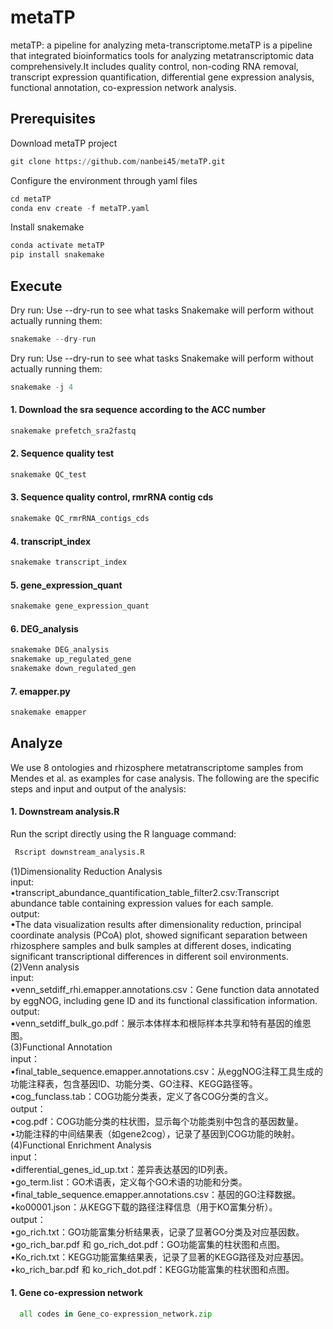 # metaTP
metaTP: a pipeline for analyzing meta-transcriptome.metaTP is a pipeline that integrated bioinformatics tools for analyzing metatranscriptomic data comprehensively.It includes quality control, non-coding RNA removal, transcript expression quantification, differential gene expression analysis, functional annotation, co-expression network analysis.
## Prerequisites
Download metaTP project
```Python
git clone https://github.com/nanbei45/metaTP.git
```
Configure the environment through yaml files
```Python
cd metaTP
conda env create -f metaTP.yaml
```
Install snakemake
```Python
conda activate metaTP
pip install snakemake
```
## Execute
Dry run: Use --dry-run to see what tasks Snakemake will perform without actually running them:
```Python 
snakemake --dry-run
```
Dry run: Use --dry-run to see what tasks Snakemake will perform without actually running them:
```Python
snakemake -j 4 
```
#### 1. Download the sra sequence according to the ACC number
```Python
snakemake prefetch_sra2fastq
```
#### 2. Sequence quality test
```Python
snakemake QC_test
```
#### 3. Sequence quality control, rmrRNA contig cds
```Python
snakemake QC_rmrRNA_contigs_cds
```
#### 4. transcript_index
```Python
snakemake transcript_index
```
#### 5. gene_expression_quant
```Python
snakemake gene_expression_quant
```
#### 6. DEG_analysis
```Python
snakemake DEG_analysis
snakemake up_regulated_gene
snakemake down_regulated_gen
```
#### 7. emapper.py
```Python
snakemake emapper
```
## Analyze
We use 8 ontologies and rhizosphere metatranscriptome samples from Mendes et al. as examples for case analysis. The following are the specific steps and input and output of the analysis:
#### 1. Downstream analysis.R
Run the script directly using the R language command:
```Python
 Rscript downstream_analysis.R
```
(1)Dimensionality Reduction Analysis<br>
input: <br>
	•transcript_abundance_quantification_table_filter2.csv:Transcript abundance table containing expression values ​​for each sample.<br>
output:<br>
	•The data visualization results after dimensionality reduction, principal coordinate analysis (PCoA) plot, showed significant separation between rhizosphere samples and bulk samples at different doses, indicating significant transcriptional differences in different soil environments.<br>
(2)Venn analysis<br>
input:<br>
	•venn_setdiff_rhi.emapper.annotations.csv：Gene function data annotated by eggNOG, including gene ID and its functional classification information.<br>
output:<br>
	•venn_setdiff_bulk_go.pdf：展示本体样本和根际样本共享和特有基因的维恩图。<br>
(3)Functional Annotation <br>
input：<br>
	•final_table_sequence.emapper.annotations.csv：从eggNOG注释工具生成的功能注释表，包含基因ID、功能分类、GO注释、KEGG路径等。<br>
	•cog_funclass.tab：COG功能分类表，定义了各COG分类的含义。<br>
output：<br>
	•cog.pdf：COG功能分类的柱状图，显示每个功能类别中包含的基因数量。<br>
	•功能注释的中间结果表（如gene2cog），记录了基因到COG功能的映射。<br>
 (4)Functional Enrichment Analysis<br>
 input：<br>
	•differential_genes_id_up.txt：差异表达基因的ID列表。<br>
	•go_term.list：GO术语表，定义每个GO术语的功能和分类。<br>
	•final_table_sequence.emapper.annotations.csv：基因的GO注释数据。<br>
	•ko00001.json：从KEGG下载的路径注释信息（用于KO富集分析）。<br>
output：<br>
	•go_rich.txt：GO功能富集分析结果表，记录了显著GO分类及对应基因数。<br>
	•go_rich_bar.pdf 和 go_rich_dot.pdf：GO功能富集的柱状图和点图。<br>
	•Ko_rich.txt：KEGG功能富集结果表，记录了显著的KEGG路径及对应基因。<br>
	•ko_rich_bar.pdf 和 ko_rich_dot.pdf：KEGG功能富集的柱状图和点图。<br>


#### 1. Gene co-expression network
```Python
  all codes in Gene_co-expression_network.zip
```
